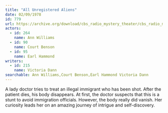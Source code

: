 ```yaml
---
title: "All Unregistered Aliens"
date: 02/09/1978
id: 779
url: https://archive.org/download/cbs_radio_mystery_theater/cbs_radio_mystery_theater-0751-0800.zip/cbs_radio_mystery_theater-0751-0800%2Fcbsrmt_0779_all_unregistered_aliens.mp3
actors:  
  - id: 264
    name: Ann Williams  
  - id: 90
    name: Court Benson  
  - id: 95
    name: Earl Hammond
writers:  
  - id: 215
    name: Victoria Dann
searchable: Ann Williams,Court Benson,Earl Hammond Victoria Dann
---
```

A lady doctor tries to treat an illegal immigrant who has been shot. After the patient dies, his body disappears. At first, the doctor suspects that this is a stunt to avoid immigration officials. However, the body really did vanish. Her curiosity leads her on an amazing journey of intrigue and self-discovery.